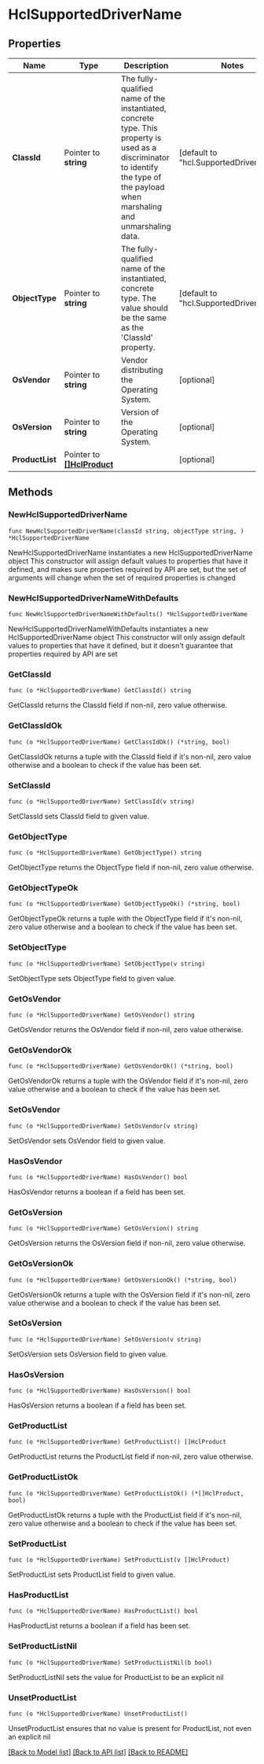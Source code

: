# HclSupportedDriverName

## Properties

Name | Type | Description | Notes
------------ | ------------- | ------------- | -------------
**ClassId** | Pointer to **string** | The fully-qualified name of the instantiated, concrete type. This property is used as a discriminator to identify the type of the payload when marshaling and unmarshaling data. | [default to "hcl.SupportedDriverName"]
**ObjectType** | Pointer to **string** | The fully-qualified name of the instantiated, concrete type. The value should be the same as the &#39;ClassId&#39; property. | [default to "hcl.SupportedDriverName"]
**OsVendor** | Pointer to **string** | Vendor distributing the Operating System. | [optional] 
**OsVersion** | Pointer to **string** | Version of the Operating System. | [optional] 
**ProductList** | Pointer to [**[]HclProduct**](hcl.Product.md) |  | [optional] 

## Methods

### NewHclSupportedDriverName

`func NewHclSupportedDriverName(classId string, objectType string, ) *HclSupportedDriverName`

NewHclSupportedDriverName instantiates a new HclSupportedDriverName object
This constructor will assign default values to properties that have it defined,
and makes sure properties required by API are set, but the set of arguments
will change when the set of required properties is changed

### NewHclSupportedDriverNameWithDefaults

`func NewHclSupportedDriverNameWithDefaults() *HclSupportedDriverName`

NewHclSupportedDriverNameWithDefaults instantiates a new HclSupportedDriverName object
This constructor will only assign default values to properties that have it defined,
but it doesn't guarantee that properties required by API are set

### GetClassId

`func (o *HclSupportedDriverName) GetClassId() string`

GetClassId returns the ClassId field if non-nil, zero value otherwise.

### GetClassIdOk

`func (o *HclSupportedDriverName) GetClassIdOk() (*string, bool)`

GetClassIdOk returns a tuple with the ClassId field if it's non-nil, zero value otherwise
and a boolean to check if the value has been set.

### SetClassId

`func (o *HclSupportedDriverName) SetClassId(v string)`

SetClassId sets ClassId field to given value.


### GetObjectType

`func (o *HclSupportedDriverName) GetObjectType() string`

GetObjectType returns the ObjectType field if non-nil, zero value otherwise.

### GetObjectTypeOk

`func (o *HclSupportedDriverName) GetObjectTypeOk() (*string, bool)`

GetObjectTypeOk returns a tuple with the ObjectType field if it's non-nil, zero value otherwise
and a boolean to check if the value has been set.

### SetObjectType

`func (o *HclSupportedDriverName) SetObjectType(v string)`

SetObjectType sets ObjectType field to given value.


### GetOsVendor

`func (o *HclSupportedDriverName) GetOsVendor() string`

GetOsVendor returns the OsVendor field if non-nil, zero value otherwise.

### GetOsVendorOk

`func (o *HclSupportedDriverName) GetOsVendorOk() (*string, bool)`

GetOsVendorOk returns a tuple with the OsVendor field if it's non-nil, zero value otherwise
and a boolean to check if the value has been set.

### SetOsVendor

`func (o *HclSupportedDriverName) SetOsVendor(v string)`

SetOsVendor sets OsVendor field to given value.

### HasOsVendor

`func (o *HclSupportedDriverName) HasOsVendor() bool`

HasOsVendor returns a boolean if a field has been set.

### GetOsVersion

`func (o *HclSupportedDriverName) GetOsVersion() string`

GetOsVersion returns the OsVersion field if non-nil, zero value otherwise.

### GetOsVersionOk

`func (o *HclSupportedDriverName) GetOsVersionOk() (*string, bool)`

GetOsVersionOk returns a tuple with the OsVersion field if it's non-nil, zero value otherwise
and a boolean to check if the value has been set.

### SetOsVersion

`func (o *HclSupportedDriverName) SetOsVersion(v string)`

SetOsVersion sets OsVersion field to given value.

### HasOsVersion

`func (o *HclSupportedDriverName) HasOsVersion() bool`

HasOsVersion returns a boolean if a field has been set.

### GetProductList

`func (o *HclSupportedDriverName) GetProductList() []HclProduct`

GetProductList returns the ProductList field if non-nil, zero value otherwise.

### GetProductListOk

`func (o *HclSupportedDriverName) GetProductListOk() (*[]HclProduct, bool)`

GetProductListOk returns a tuple with the ProductList field if it's non-nil, zero value otherwise
and a boolean to check if the value has been set.

### SetProductList

`func (o *HclSupportedDriverName) SetProductList(v []HclProduct)`

SetProductList sets ProductList field to given value.

### HasProductList

`func (o *HclSupportedDriverName) HasProductList() bool`

HasProductList returns a boolean if a field has been set.

### SetProductListNil

`func (o *HclSupportedDriverName) SetProductListNil(b bool)`

 SetProductListNil sets the value for ProductList to be an explicit nil

### UnsetProductList
`func (o *HclSupportedDriverName) UnsetProductList()`

UnsetProductList ensures that no value is present for ProductList, not even an explicit nil

[[Back to Model list]](../README.md#documentation-for-models) [[Back to API list]](../README.md#documentation-for-api-endpoints) [[Back to README]](../README.md)


